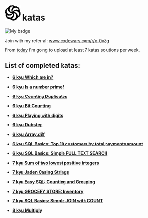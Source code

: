 # <img src='img/cw.png' width="50"/> katas

![My badge](https://www.codewars.com/users/%E7%8D%85%E5%AD%90%E3%82%AA/badges/large)

Join with my referral: www.codewars.com/r/x-0v8g

From [today](https://en.wikipedia.org/wiki/November_14) i'm going to upload at least 7 katas solutions per week.

## List of completed katas:

- [**6 kyu Which are in?**](https://www.codewars.com/kata/550554fd08b86f84fe000a58)

- [**6 kyu Is a number prime?**](https://www.codewars.com/kata/5262119038c0985a5b00029f)

- [**6 kyu Counting Duplicates**](https://www.codewars.com/kata/54bf1c2cd5b56cc47f0007a1)

- [**6 kyu Bit Counting**](www.codewars.com/kata/526571aae218b8ee490006f4)

- [**6 kyu Playing with digits**](www.codewars.com/kata/5552101f47fc5178b1000050)

- [**6 kyu Dubstep**](https://www.codewars.com/kata/551dc350bf4e526099000ae5)

- [**6 kyu Array.diff**](https://www.codewars.com/kata/523f5d21c841566fde000009)

- [**6 kyu SQL Basics: Top 10 customers by total payments amount**](https://www.codewars.com/kata/580d08b5c049aef8f900007c)

- [**6 kyu SQL Basics: Simple FULL TEXT SEARCH**](https://www.codewars.com/kata/581676828906324b8b00059e)

- [**7 kyu Sum of two lowest positive integers**](https://www.codewars.com/kata/558fc85d8fd1938afb000014)

- [**7 kyu Jaden Casing Strings**](https://www.codewars.com/kata/5390bac347d09b7da40006f6)

- [**7 kyu Easy SQL: Counting and Grouping**](https://www.codewars.com/kata/594633020a561e329a0000a2)

- [**7 kyu GROCERY STORE: Inventory**](https://www.codewars.com/kata/5a8eb3fb57c562110f0000a1)

- [**7 kyu SQL Basics: Simple JOIN with COUNT**](https://www.codewars.com/kata/580918e24a85b05ad000010c)

- [**8 kyu Multiply**](https://www.codewars.com/kata/50654ddff44f800200000004)
